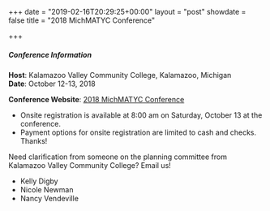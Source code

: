+++
date = "2019-02-16T20:29:25+00:00"
layout = "post"
showdate = false
title = "2018 MichMATYC Conference"

+++
##### Conference Information

**Host**: Kalamazoo Valley Community College, Kalamazoo, Michigan<br/>
**Date**: October 12-13, 2018

**Conference Website**: [2018 MichMATYC Conference](https://sites.google.com/view/michmatyc2018/home)

* Onsite registration is available at 8:00 am on Saturday, October 13 at the conference.
* Payment options for onsite registration are limited to cash and checks. Thanks!

Need clarification from someone on the planning committee from Kalamazoo Valley Community College? Email us!

* Kelly Digby
* Nicole Newman
* Nancy Vendeville

